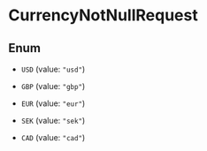 

# CurrencyNotNullRequest

## Enum


* `USD` (value: `"usd"`)

* `GBP` (value: `"gbp"`)

* `EUR` (value: `"eur"`)

* `SEK` (value: `"sek"`)

* `CAD` (value: `"cad"`)



